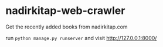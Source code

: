 # nadirkitap-web-crawler

Get the recently added books from nadirkitap.com

run ```python manage.py runserver``` and visit http://127.0.0.1:8000/
